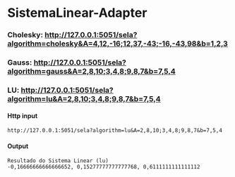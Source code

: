 # SistemaLinear-Adapter

### Cholesky: http://127.0.0.1:5051/sela?algorithm=cholesky&A=4,12,-16;12,37,-43;-16,-43,98&b=1,2,3
### Gauss: http://127.0.0.1:5051/sela?algorithm=gauss&A=2,8,10;3,4,8;9,8,7&b=7,5,4
### LU: http://127.0.0.1:5051/sela?algorithm=lu&A=2,8,10;3,4,8;9,8,7&b=7,5,4

#### Http input
```
http://127.0.0.1:5051/sela?algorithm=lu&A=2,8,10;3,4,8;9,8,7&b=7,5,4
```
#### Output
```
Resultado do Sistema Linear (lu)
-0,16666666666666652, 0,15277777777777768, 0,6111111111111112
```

